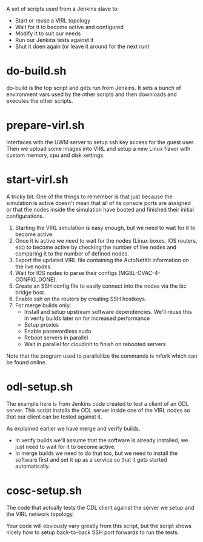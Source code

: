 A set of scripts used from a Jenkins slave to:

* Start or reuse a VIRL topology
* Wait for it to become active and configured
* Modify it to suit our needs
* Run our Jenkins tests against it
* Shut it doen again (or leave it around for the next run)

do-build.sh
===========

do-build is the top script and gets run from Jenkins. It sets a bunch of 
environment vars used by the other scripts and then downloads and executes
the other scripts.

prepare-virl.sh
===============

Interfaces with the UWM server to setup ssh key access for the guest user.
Then we upload some images into VIRL and setup a new Linux flavor with
custom memory, cpu and disk settings.

start-virl.sh
=============

A tricky bit. One of the things to remember is that just because the simulation is active doesn't mean that all of its console ports are assigned or that the
nodes inside the simulation have booted and finished their initial
configurations.

1. Starting the VIRL simulation is easy enough, but we need to wait for it to
   become active. 
1. Once it is active we need to wait for the nodes (Linux boxes, IOS routers,
   etc) to become active by checking the number of live nodes and comparing it
   to the number of defined nodes.
1. Export the updated VIRL file containing the AutoNetKit information on the
   live nodes.
1. Wait for IOS nodes to parse their configs (MGBL-CVAC-4-CONFIG_DONE).
1. Create an SSH config file to easily connect into the nodes via the lxc
   bridge host.
1. Enable ssh on the routers by creating SSH hostkeys.
1. For merge builds only:
   * Install and setup upstream software dependencies. We'll reuse this in verify builds later on for increased performance
   * Setup proxies
   * Enable passwordless sudo
   * Reboot servers in parallel
   * Wait in parallel for cloudinit to finish on rebooted servers

Note that the program used to parallellize the commands is mfork which can
be found online.

odl-setup.sh
============

The example here is from Jenkins code created to test a client of an ODL
server. This script installs the ODL server inside one of the VIRL nodes
so that our client can be tested against it.

As explained earlier we have merge and verify builds. 

* In verify builds we'll assume that the software is already installed, we
  just need to wait for it to become active.
* In merge builds we need to do that too, but we need to install the software
  first and set it up as a service so that it gets started automatically.

cosc-setup.sh
=============

The code that actually tests the ODL client against the server we setup and
the VIRL network topology.

Your code will obviously vary greatly from this script, but the script shows
nicely how to setup back-to-back SSH port forwards to run the tests.

